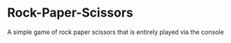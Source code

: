 # Rock-Paper-Scissors

A simple game of rock paper scissors that is entirely played via the console
